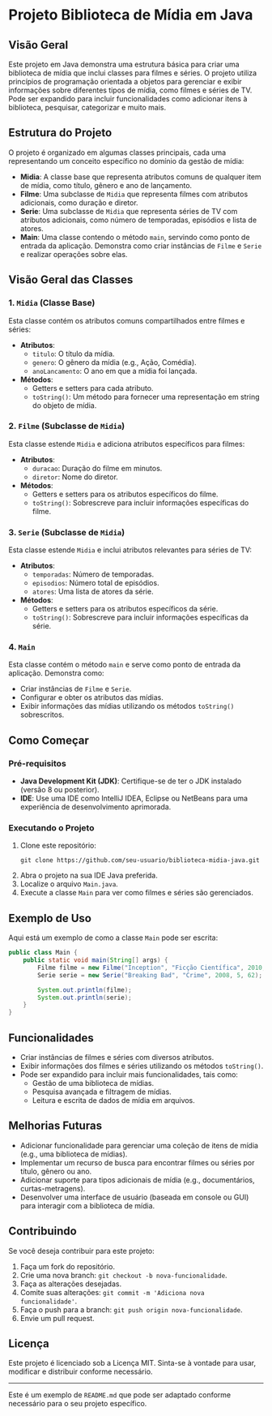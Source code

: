 
# Projeto Biblioteca de Mídia em Java

## Visão Geral
Este projeto em Java demonstra uma estrutura básica para criar uma biblioteca de mídia que inclui classes para filmes e séries. O projeto utiliza princípios de programação orientada a objetos para gerenciar e exibir informações sobre diferentes tipos de mídia, como filmes e séries de TV. Pode ser expandido para incluir funcionalidades como adicionar itens à biblioteca, pesquisar, categorizar e muito mais.

## Estrutura do Projeto
O projeto é organizado em algumas classes principais, cada uma representando um conceito específico no domínio da gestão de mídia:

- **Midia**: A classe base que representa atributos comuns de qualquer item de mídia, como título, gênero e ano de lançamento.
- **Filme**: Uma subclasse de `Midia` que representa filmes com atributos adicionais, como duração e diretor.
- **Serie**: Uma subclasse de `Midia` que representa séries de TV com atributos adicionais, como número de temporadas, episódios e lista de atores.
- **Main**: Uma classe contendo o método `main`, servindo como ponto de entrada da aplicação. Demonstra como criar instâncias de `Filme` e `Serie` e realizar operações sobre elas.

## Visão Geral das Classes

### 1. `Midia` (Classe Base)
Esta classe contém os atributos comuns compartilhados entre filmes e séries:
- **Atributos**:
  - `titulo`: O título da mídia.
  - `genero`: O gênero da mídia (e.g., Ação, Comédia).
  - `anoLancamento`: O ano em que a mídia foi lançada.
- **Métodos**:
  - Getters e setters para cada atributo.
  - `toString()`: Um método para fornecer uma representação em string do objeto de mídia.

### 2. `Filme` (Subclasse de `Midia`)
Esta classe estende `Midia` e adiciona atributos específicos para filmes:
- **Atributos**:
  - `duracao`: Duração do filme em minutos.
  - `diretor`: Nome do diretor.
- **Métodos**:
  - Getters e setters para os atributos específicos do filme.
  - `toString()`: Sobrescreve para incluir informações específicas do filme.

### 3. `Serie` (Subclasse de `Midia`)
Esta classe estende `Midia` e inclui atributos relevantes para séries de TV:
- **Atributos**:
  - `temporadas`: Número de temporadas.
  - `episodios`: Número total de episódios.
  - `atores`: Uma lista de atores da série.
- **Métodos**:
  - Getters e setters para os atributos específicos da série.
  - `toString()`: Sobrescreve para incluir informações específicas da série.

### 4. `Main`
Esta classe contém o método `main` e serve como ponto de entrada da aplicação. Demonstra como:
- Criar instâncias de `Filme` e `Serie`.
- Configurar e obter os atributos das mídias.
- Exibir informações das mídias utilizando os métodos `toString()` sobrescritos.

## Como Começar

### Pré-requisitos
- **Java Development Kit (JDK)**: Certifique-se de ter o JDK instalado (versão 8 ou posterior).
- **IDE**: Use uma IDE como IntelliJ IDEA, Eclipse ou NetBeans para uma experiência de desenvolvimento aprimorada.

### Executando o Projeto
1. Clone este repositório:
   ```
   git clone https://github.com/seu-usuario/biblioteca-midia-java.git
   ```
2. Abra o projeto na sua IDE Java preferida.
3. Localize o arquivo `Main.java`.
4. Execute a classe `Main` para ver como filmes e séries são gerenciados.

## Exemplo de Uso
Aqui está um exemplo de como a classe `Main` pode ser escrita:

```java
public class Main {
    public static void main(String[] args) {
        Filme filme = new Filme("Inception", "Ficção Científica", 2010, 148, "Christopher Nolan");
        Serie serie = new Serie("Breaking Bad", "Crime", 2008, 5, 62);

        System.out.println(filme);
        System.out.println(serie);
    }
}
```

## Funcionalidades
- Criar instâncias de filmes e séries com diversos atributos.
- Exibir informações dos filmes e séries utilizando os métodos `toString()`.
- Pode ser expandido para incluir mais funcionalidades, tais como:
  - Gestão de uma biblioteca de mídias.
  - Pesquisa avançada e filtragem de mídias.
  - Leitura e escrita de dados de mídia em arquivos.

## Melhorias Futuras
- Adicionar funcionalidade para gerenciar uma coleção de itens de mídia (e.g., uma biblioteca de mídias).
- Implementar um recurso de busca para encontrar filmes ou séries por título, gênero ou ano.
- Adicionar suporte para tipos adicionais de mídia (e.g., documentários, curtas-metragens).
- Desenvolver uma interface de usuário (baseada em console ou GUI) para interagir com a biblioteca de mídia.

## Contribuindo
Se você deseja contribuir para este projeto:
1. Faça um fork do repositório.
2. Crie uma nova branch: `git checkout -b nova-funcionalidade`.
3. Faça as alterações desejadas.
4. Comite suas alterações: `git commit -m 'Adiciona nova funcionalidade'`.
5. Faça o push para a branch: `git push origin nova-funcionalidade`.
6. Envie um pull request.

## Licença
Este projeto é licenciado sob a Licença MIT. Sinta-se à vontade para usar, modificar e distribuir conforme necessário.

---

Este é um exemplo de `README.md` que pode ser adaptado conforme necessário para o seu projeto específico.
